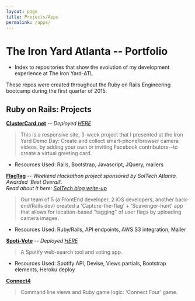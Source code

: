 ```yaml
---
layout: page
title: Projects/Apps
permalink: /apps/
---
```


# The Iron Yard Atlanta -- Portfolio
* Index to repositories that show the evolution of my development experience at The Iron Yard-ATL

These repos were created throughout the Ruby on Rails Engineering bootcamp during the first quarter of 2015.

## Ruby on Rails: Projects

**[ClusterCard.net](https://github.com/evo21/video_card)**
-- *Deployed [HERE](http://clustercard.net)*
> This is a responsive site, 3-week project that I presented at the Iron Yard Demo Day: Create and collect smart-phone/browser camera videos, by adding your own or inviting Facebook contributors--to create a virtual greeting card.<br>
* Resources Used: Rails, Bootstrap, Javascript, JQuery, mailers

**[FlagTag](https://github.com/USPFTA/Rails)**
-- *Weekend Hackathon project sponsored by SolTech Atlanta. Awarded 'Best Overall'.<br>Read about it here:  [SolTech blog write-up](http://blog.soltech.net/iron-sharpening-iron-soltech-the-iron-yard-march-2015-hackathon)*<br>
> Our team of 5 (a FrontEnd developer, 2 iOS developers, another back-end/Rails dev) created a 'Capture-the-flag' + 'Scavenger-hunt' app that allows for location-based "tagging" of user flags by uploading camera images.<br>
* Resources Used: Ruby/Rails, API endpoints, AWS S3 integration, Mailer

**[Spoti-Vote](https://github.com/evo21/spoti-vote)**
 -- *Deployed [HERE](http://spotivote.herokuapp.com/)*
> A Spotify web-search tool and voting app.<br>
* Resources Used: Spotify API, Devise, Views partials, Bootstrap elements, Heroku deploy

**[Connect4](https://github.com/evo21/connect4)**
> Command line views and Ruby game logic: 'Connect Four' game.